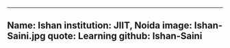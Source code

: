 ---
Name: Ishan
institution: JIIT, Noida
image: Ishan-Saini.jpg 
quote: Learning
github: Ishan-Saini
------

